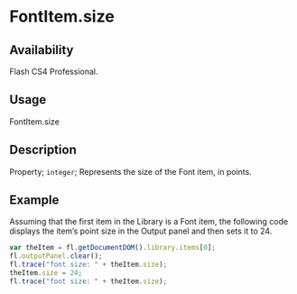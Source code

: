 # FontItem.size

## Availability

Flash CS4 Professional.

## Usage

FontItem.size

## Description

Property; `integer`; Represents the size of the Font item, in points.

## Example

Assuming that the first item in the Library is a Font item, the following code displays the item’s point size in the Output panel and then sets it to 24.

```javascript
var theItem = fl.getDocumentDOM().library.items[0];
fl.outputPanel.clear();
fl.trace("font size: " + theItem.size);
theItem.size = 24;
fl.trace("font size: " + theItem.size);
```
